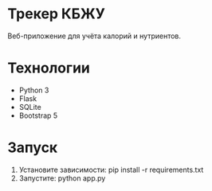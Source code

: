 # Трекер КБЖУ

Веб-приложение для учёта калорий и нутриентов.

# Технологии
- Python 3
- Flask
- SQLite
- Bootstrap 5

# Запуск
1. Установите зависимости: pip install -r requirements.txt
2. Запустите: python app.py
